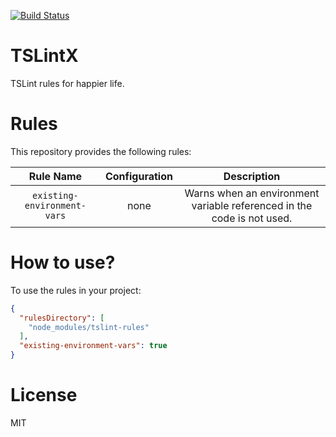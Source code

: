 [![Build Status](https://travis-ci.org/mgechev/TSLintX.svg?branch=master)](https://travis-ci.org/mgechev/TSLintX)

# TSLintX

TSLint rules for happier life.

# Rules

This repository provides the following rules:

| Rule Name                   | Configuration  | Description                                                           |
|:---------------------------:|:--------------:|:---------------------------------------------------------------------:|
| `existing-environment-vars` | none           | Warns when an environment variable referenced in the code is not used.|


# How to use?

To use the rules in your project:

```json
{
  "rulesDirectory": [
    "node_modules/tslint-rules"
  ],
  "existing-environment-vars": true
}
```

# License

MIT

